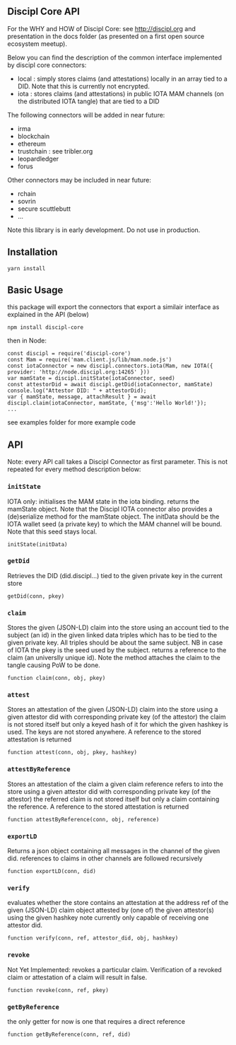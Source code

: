 
## Discipl Core API

For the WHY and HOW of Discipl Core: see http://discipl.org and presentation in the docs folder
(as presented on a first open source ecosystem meetup).

Below you can find the description of the common interface implemented by discipl core connectors:

  - local : simply stores claims (and attestations) locally in an array tied to a DID. Note that this is currently not encrypted.
  - iota  : stores claims (and attestations) in public IOTA MAM channels (on the distributed IOTA tangle) that are tied to a DID
 
The following connectors will be added in near future:

  - irma
  - blockchain
  - ethereum
  - trustchain : see tribler.org
  - leopardledger
  - forus
 
Other connectors may be included in near future:

 - rchain
 - sovrin 
 - secure scuttlebutt
 - ...

Note this library is in early development. Do not use in production.

## Installation

```
yarn install
```

## Basic Usage

this package will export the connectors that export a similair interface as explained in the API (below)

```
npm install discipl-core
```

then in Node:

```
const discipl = require('discipl-core')
const Mam = require('mam.client.js/lib/mam.node.js')
const iotaConnector = new discipl.connectors.iota(Mam, new IOTA({ provider: 'http://node.discipl.org:14265' }))
var mamState = discipl.initState(iotaConnector, seed)
const attestorDid = await discipl.getDid(iotaConnector, mamState)
console.log("Attestor DID: " + attestorDid);
var { mamState, message, attachResult } = await discipl.claim(iotaConnector, mamState, {'msg':'Hello World!'});
...
```

see examples folder for more example code

## API

Note: every API call takes a Discipl Connector as first parameter. This is not repeated for every method description below:

### `initState`
IOTA only: initialises the MAM state in the iota binding. returns the mamState object. Note that the Discipl IOTA connector also provides a (de)serialize method for the mamState object. 
The initData should be the IOTA wallet seed (a private key) to which the MAM channel will be bound. Note that this seed stays local.
```
initState(initData)
```

### `getDid`
Retrieves the DID (did.discipl...) tied to the given private key in the current store
```
getDid(conn, pkey)
```

### `claim`
Stores the given (JSON-LD) claim into the store using an account tied to the subject (an id) in the given linked data triples
which has to be tied to the given private key. All triples should be about the same subject. NB in case of IOTA the pkey is the seed
used by the subject. returns a reference to the claim (an universlly unique id). Note the method attaches the claim to the tangle causing PoW to be done.
```
function claim(conn, obj, pkey)
```

### `attest`
Stores an attestation of the given (JSON-LD) claim into the store using a given attestor did with corresponding private key (of the attestor)
the claim is not stored itself but only a keyed hash of it for which the given hashkey is used. The keys are not stored anywhere.
A reference to the stored attestation is returned
```
function attest(conn, obj, pkey, hashkey)
```

### `attestByReference`
Stores an attestation of the claim a given claim reference refers to into the store using a given attestor did with corresponding private key (of the attestor)
the referred claim is not stored itself but only a claim containing the reference.
A reference to the stored attestation is returned
```
function attestByReference(conn, obj, reference)
```

### `exportLD`
Returns a json object containing all messages in the channel of the given did. references to claims in other channels are followed recursively
```
function exportLD(conn, did)
```

### `verify`
evaluates whether the store contains an attestation at the address ref of the given (JSON-LD) claim object attested by (one of) the given attestor(s) using the given hashkey
note currently only capable of receiving one attestor did.
```
function verify(conn, ref, attestor_did, obj, hashkey)
```

### `revoke`
Not Yet Implemented: revokes a particular claim. Verification of a revoked claim or attestation of a claim will result in false.
```
function revoke(conn, ref, pkey)
```

### `getByReference`
the only getter for now is one that requires a direct reference
```
function getByReference(conn, ref, did)
```

